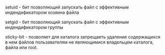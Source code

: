 
setuid - бит позволяющий запускать файл с эффективным индендификатором хозяина файла

setgid - бит позволяющий запускать файл с эффективным индендификатором группы

sticky-bit - позволяет для каталога запрещаеть удаление содержащихся в нем файлов пользавателям не являющимися владельцем каталога, файла или root.
